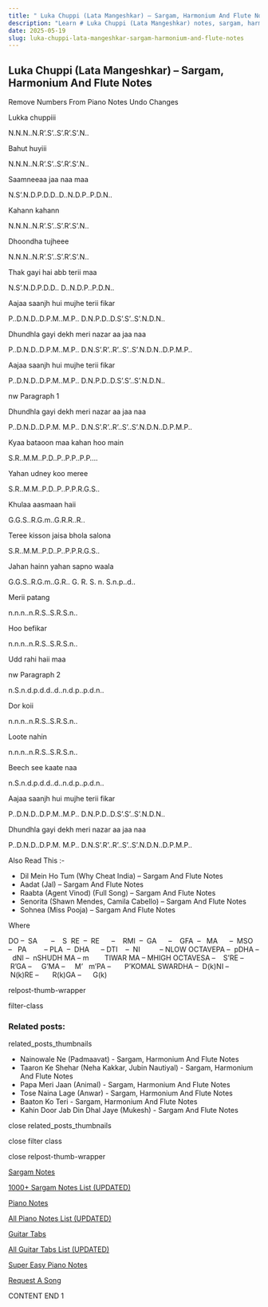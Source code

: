 ```yaml
---
title: " Luka Chuppi (Lata Mangeshkar) – Sargam, Harmonium And Flute Notes"
description: "Learn # Luka Chuppi (Lata Mangeshkar) notes, sargam, harmonium notations and flute notes. Easy step-by-step tutorial for beginners."
date: 2025-05-19
slug: luka-chuppi-lata-mangeshkar-sargam-harmonium-and-flute-notes
---
```


## Luka Chuppi (Lata Mangeshkar) – Sargam, Harmonium And Flute Notes

Remove Numbers From Piano Notes
Undo Changes

Lukka chuppiii

N.N.N..N.R’.S’..S’.R’.S’.N..

Bahut huyiii

N.N.N..N.R’.S’..S’.R’.S’.N..

Saamneeaa jaa naa maa

N.S’.N.D.P.D.D..D..N.D.P..P.D.N..

Kahann kahann

N.N.N..N.R’.S’..S’.R’.S’.N..

Dhoondha tujheee

N.N.N..N.R’.S’..S’.R’.S’.N..

Thak gayi hai abb terii maa

N.S’.N.D.P.D.D.. D..N.D.P..P.D.N..

Aajaa saanjh hui mujhe terii fikar

P..D.N.D..D.P.M..M.P.. D.N.P.D..D.S’.S’..S’.N.D.N..

Dhundhla gayi dekh meri nazar aa jaa naa

P..D.N.D..D.P.M..M.P.. D.N.S’.R’..R’..S’..S’.N.D.N..D.P.M.P..

Aajaa saanjh hui mujhe terii fikar

P..D.N.D..D.P.M..M.P.. D.N.P.D..D.S’.S’..S’.N.D.N..

nw Paragraph 1

Dhundhla gayi dekh meri nazar aa jaa naa

P..D.N.D..D.P.M. M.P.. D.N.S’.R’..R’..S’..S’.N.D.N..D.P.M.P..

Kyaa bataoon maa kahan hoo main

S.R..M.M..P.D..P..P.P..P.P….

Yahan udney koo meree

S.R..M.M..P.D..P..P.P.R.G.S..

Khulaa aasmaan haii

G.G.S..R.G.m..G.R.R..R..

Teree kisson jaisa bhola salona

S.R..M.M..P.D..P..P.P.R.G.S..

Jahan hainn yahan sapno waala

G.G.S..R.G.m..G.R.. G. R. S. n. S.n.p..d..

Merii patang

n.n.n..n.R.S..S.R.S.n..

Hoo befikar

n.n.n..n.R.S..S.R.S.n..

Udd rahi haii maa

nw Paragraph 2

n.S.n.d.p.d.d..d..n.d.p..p.d.n..

Dor koii

n.n.n..n.R.S..S.R.S.n..

Loote nahin

n.n.n..n.R.S..S.R.S.n..

Beech see kaate naa

n.S.n.d.p.d.d..d..n.d.p..p.d.n..

Aajaa saanjh hui mujhe terii fikar

P..D.N.D..D.P.M..M.P.. D.N.P.D..D.S’.S’..S’.N.D.N..

Dhundhla gayi dekh meri nazar aa jaa naa

P..D.N.D..D.P.M. M.P.. D.N.S’.R’..R’..S’..S’.N.D.N..D.P.M.P..

Also Read This :-

- Dil Mein Ho Tum (Why Cheat India) – Sargam And Flute Notes
- Aadat (Jal) – Sargam And Flute Notes
- Raabta (Agent Vinod) (Full Song) – Sargam And Flute Notes
- Senorita (Shawn Mendes, Camila Cabello) – Sargam And Flute Notes
- Sohnea (Miss Pooja) – Sargam And Flute Notes

Where

DO –  SA       –    S  RE  –  RE      –    RMI  –  GA      –    GFA  –   MA      –  MSO  –   PA         – PLA  –  DHA      – DTI    –  NI          – NLOW OCTAVEPA –  pDHA –  dNI –  nSHUDH MA – m        TIWAR MA – MHIGH OCTAVESA –    S’RE –     R’GA –     G’MA –     M’   m’PA –       P’KOMAL SWARDHA –  D(k)NI –       N(k)RE –       R(k)GA –      G(k)

relpost-thumb-wrapper

filter-class

### Related posts:

related_posts_thumbnails

- Nainowale Ne (Padmaavat) - Sargam, Harmonium And Flute Notes
- Taaron Ke Shehar (Neha Kakkar, Jubin Nautiyal) - Sargam, Harmonium And Flute Notes
- Papa Meri Jaan (Animal) - Sargam, Harmonium And Flute Notes
- Tose Naina Lage (Anwar) - Sargam, Harmonium And Flute Notes
- Baaton Ko Teri - Sargam, Harmonium And Flute Notes
- Kahin Door Jab Din Dhal Jaye (Mukesh) - Sargam And Flute Notes

close related_posts_thumbnails

close filter class

close relpost-thumb-wrapper

[Sargam Notes](/sargam-notes.html)

[1000+ Sargam Notes List (UPDATED)](/all-songs-list-sargam-notes.html)

[Piano Notes](/piano-notes.html)

[All Piano Notes List (UPDATED)](/all-songs-list-piano-notes.html)

[Guitar Tabs](/guitar-tabs.html)

[All Guitar Tabs List (UPDATED)](/all-songs-list-guitar-tabs.html)

[Super Easy Piano Notes](https://studywall.in/)

[Request A Song](/request-a-song.html)

CONTENT END 1
